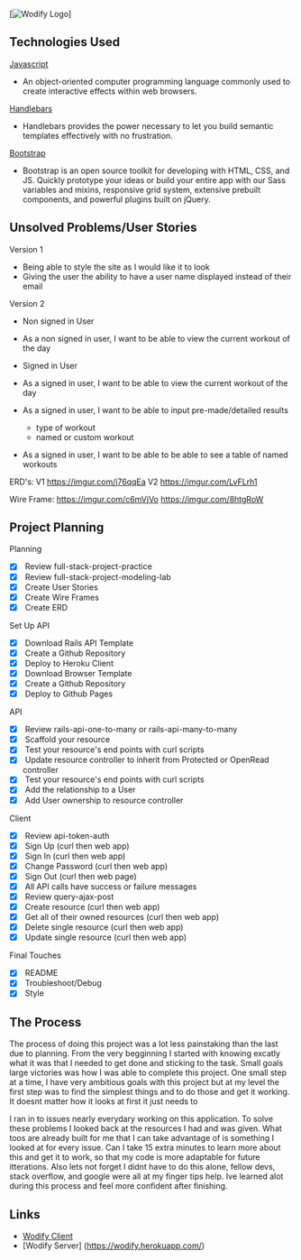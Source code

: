 [![Wodify Logo](http://crossfitparadox.com/wp-content/uploads/2015/09/wodify-logo.jpe)]

## Technologies Used

[Javascript](https://www.javascript.com/)
  - An object-oriented computer programming language commonly used to create interactive effects within web browsers.

[Handlebars](https://handlebarsjs.com/)
  - Handlebars provides the power necessary to let you build semantic templates effectively with no frustration.

[Bootstrap](https://getbootstrap.com/)
  - Bootstrap is an open source toolkit for developing with HTML, CSS, and JS. Quickly prototype your ideas or build your entire app with our Sass variables and mixins, responsive grid system, extensive prebuilt components, and powerful plugins built on jQuery.

## Unsolved Problems/User Stories

Version 1
 - Being able to style the site as I would like it to look
 - Giving the user the ability to have a user name displayed instead of their email

Version 2
 - Non signed in User

  - As a non signed in user, I want to be able to view the current workout of the day

 - Signed in User

  - As a signed in user, I want to be able to view the current workout of the day
  - As a signed in user, I want to be able to input pre-made/detailed results
    - type of workout
    - named or custom workout
  - As a signed in user, I want to be able to be able to see a table of named workouts

ERD's:
V1
https://imgur.com/j76qqEa
V2
https://imgur.com/LvFLrh1

Wire Frame:
https://imgur.com/c6mVjVo
https://imgur.com/8htgRoW

## Project Planning

Planning
- [x]  Review full-stack-project-practice
- [x]  Review full-stack-project-modeling-lab
- [x]  Create User Stories
- [x]  Create Wire Frames
- [x]  Create ERD

Set Up
API
- [x]  Download Rails API Template
- [x]  Create a Github Repository
- [x]  Deploy to Heroku
Client
- [x]  Download Browser Template
- [x]  Create a Github Repository
- [x]  Deploy to Github Pages

API
- [x]  Review rails-api-one-to-many or rails-api-many-to-many
- [x]  Scaffold your resource
- [x]  Test your resource's end points with curl scripts
- [x]  Update resource controller to inherit from Protected or OpenRead controller
- [x]  Test your resource's end points with curl scripts
- [x]  Add the relationship to a User
- [x]  Add User ownership to resource controller

Client
- [x]  Review api-token-auth
- [x]  Sign Up (curl then web app)
- [x]  Sign In (curl then web app)
- [x]  Change Password (curl then web app)
- [x]  Sign Out (curl then web page)
- [x]  All API calls have success or failure messages
- [x]  Review query-ajax-post
- [x]  Create resource (curl then web app)
- [x]  Get all of their owned resources (curl then web app)
- [x]  Delete single resource (curl then web app)
- [x]  Update single resource (curl then web app)

Final Touches
- [x]  README
- [x]  Troubleshoot/Debug
- [x]  Style

## The Process

 The process of doing this project was a lot less painstaking than the last due to
 planning.  From the very begginning I started with knowing excatly what it was that
 I needed to get done and sticking to the task. Small goals large victories was how I
 was able to complete this project. One small step at a time, I have very ambitious goals
 with this project but at my level the first step was to find the simplest things and
 to do those and get it working. It doesnt matter how it looks at first it just needs to

I ran in to issues nearly everydary working on this application. To solve these
problems I looked back at the resources I had and was given. What toos are already
built for me that I can take advantage of is something I looked at for every issue.
Can I take 15 extra minutes to learn more about this and get it to work, so that my
code is more adaptable for future itterations. Also lets not forget I didnt have to
do this alone, fellow devs, stack overflow, and google were all at my finger tips
help. Ive learned alot during this process and feel more confident after finishing.

## Links

- [Wodify Client](https://ghills3620.github.io/full-stack-client/)
- [Wodify Server] (https://wodify.herokuapp.com/)
